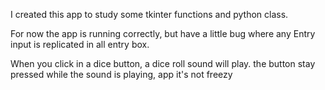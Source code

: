 I created this app to study some tkinter functions and python class.

For now the app is running correctly, but have a little bug where any Entry input is replicated in all entry box.

When you click in a dice button, a dice roll sound will play. the button stay pressed while the sound is playing, app it's not freezy
